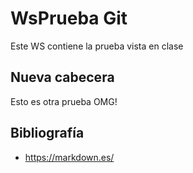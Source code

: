 
# WsPrueba Git

Este WS contiene la prueba vista en clase

## Nueva cabecera

Esto es otra prueba OMG!

## Bibliografía

- <https://markdown.es/>